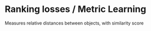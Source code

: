 # Ranking losses / Metric Learning

Measures relative distances between objects, with similarity score

